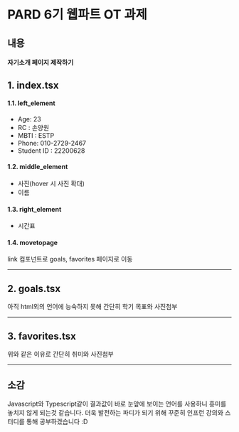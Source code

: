 # PARD 6기 웹파트 OT 과제

## 내용
#### 자기소개 페이지 제작하기


## 1. index.tsx

#### 1.1. left_element
- Age: 23
- RC : 손양원
- MBTI : ESTP
- Phone: 010-2729-2467
- Student ID : 22200628

#### 1.2. middle_element
- 사진(hover 시 사진 확대)
- 이름
  
#### 1.3. right_element
  - 시간표
  
#### 1.4. movetopage
link 컴포넌트로 goals, favorites 페이지로 이동

---
## 2. goals.tsx
아직 html외의 언어에 능숙하지 못해 간단히 학기 목표와 사진첨부

---

## 3. favorites.tsx

위와 같은 이유로 간단히 취미와 사진첨부

--- 

## 소감
Javascript와 Typescript같이 결과값이 바로 눈앞에 보이는 언어를 사용하니 흥미를 놓치지 않게 되는것 같습니다. 더욱 발전하는 파디가 되기 위해 꾸준히 인프런 강의와 스터디를 통해 공부하겠습니다 :D










